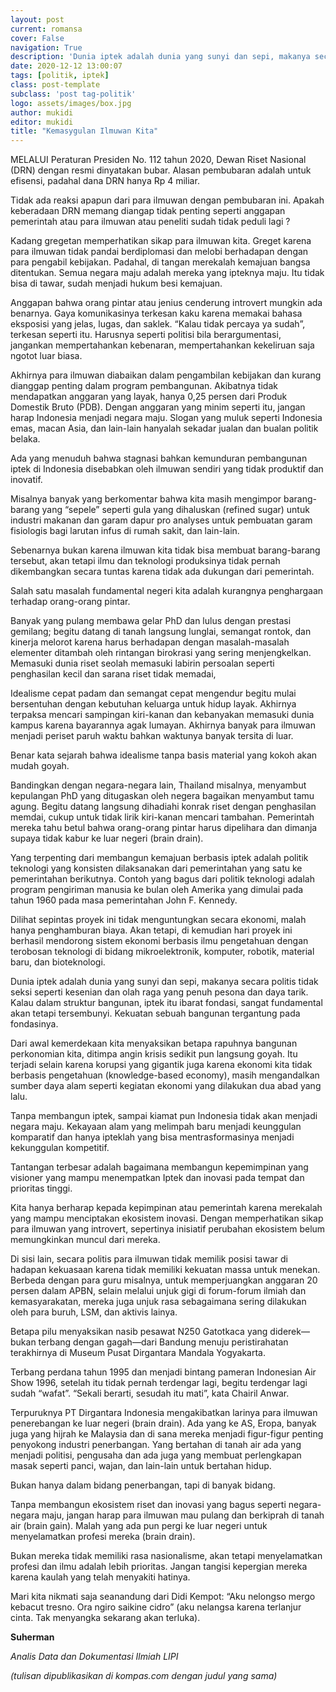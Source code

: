 ```yaml
---
layout: post
current: romansa
cover: False
navigation: True
description: 'Dunia iptek adalah dunia yang sunyi dan sepi, makanya secara politis tidak seksi seperti kesenian dan olah raga...'
date: 2020-12-12 13:00:07
tags: [politik, iptek]
class: post-template
subclass: 'post tag-politik'
logo: assets/images/box.jpg
author: mukidi
editor: mukidi
title: "Kemasygulan Ilmuwan Kita"
---
```

MELALUI Peraturan Presiden No. 112 tahun 2020, Dewan Riset Nasional (DRN) dengan resmi dinyatakan bubar. Alasan pembubaran adalah untuk efisensi, padahal dana DRN hanya Rp 4 miliar.

Tidak ada reaksi apapun dari para ilmuwan dengan pembubaran ini. Apakah keberadaan DRN memang diangap tidak penting seperti anggapan pemerintah atau para ilmuwan atau peneliti sudah tidak peduli lagi ?

Kadang gregetan memperhatikan sikap para ilmuwan kita. Greget karena para ilmuwan tidak pandai berdiplomasi dan melobi berhadapan dengan para pengabil kebijakan. Padahal, di tangan merekalah kemajuan bangsa ditentukan. Semua negara maju adalah mereka yang ipteknya maju. Itu tidak bisa di tawar, sudah menjadi hukum besi kemajuan.

Anggapan bahwa orang pintar atau jenius cenderung introvert mungkin ada benarnya. Gaya komunikasinya terkesan kaku karena memakai bahasa eksposisi yang jelas, lugas, dan saklek. “Kalau tidak percaya ya sudah”, terkesan seperti itu. Harusnya seperti politisi bila berargumentasi, jangankan mempertahankan kebenaran, mempertahankan kekeliruan saja ngotot luar biasa.

Akhirnya para ilmuwan diabaikan dalam pengambilan kebijakan dan kurang dianggap penting dalam program pembangunan. Akibatnya tidak mendapatkan anggaran yang layak, hanya 0,25 persen dari Produk Domestik Bruto (PDB). Dengan anggaran yang minim seperti itu, jangan harap Indonesia menjadi negara maju. Slogan yang muluk seperti Indonesia emas, macan Asia, dan lain-lain hanyalah sekadar jualan dan bualan politik belaka.

Ada yang menuduh bahwa stagnasi bahkan kemunduran pembangunan iptek di Indonesia disebabkan oleh ilmuwan sendiri yang tidak produktif dan inovatif.

Misalnya banyak yang berkomentar bahwa kita masih mengimpor barang-barang yang “sepele” seperti gula yang dihaluskan (refined sugar) untuk industri makanan dan garam dapur pro analyses untuk pembuatan garam fisiologis bagi larutan infus di rumah sakit, dan lain-lain.

Sebenarnya bukan karena ilmuwan kita tidak bisa membuat barang-barang tersebut, akan tetapi ilmu dan teknologi produksinya tidak pernah dikembangkan secara tuntas karena tidak ada dukungan dari pemerintah.

Salah satu masalah fundamental negeri kita adalah kurangnya penghargaan terhadap orang-orang pintar.

Banyak yang pulang membawa gelar PhD dan lulus dengan prestasi gemilang; begitu datang di tanah langsung lunglai, semangat rontok, dan kinerja melorot karena harus berhadapan dengan masalah-masalah elementer ditambah oleh rintangan birokrasi yang sering menjengkelkan. Memasuki dunia riset seolah memasuki labirin persoalan seperti penghasilan kecil dan sarana riset tidak memadai,

Idealisme cepat padam dan semangat cepat mengendur begitu mulai bersentuhan dengan kebutuhan keluarga untuk hidup layak. Akhirnya terpaksa mencari sampingan kiri-kanan dan kebanyakan memasuki dunia kampus karena bayarannya agak lumayan. Akhirnya banyak para ilmuwan menjadi periset paruh waktu bahkan waktunya banyak tersita di luar.

Benar kata sejarah bahwa idealisme tanpa basis material yang kokoh akan mudah goyah.

Bandingkan dengan negara-negara lain, Thailand misalnya, menyambut kepulangan PhD yang ditugaskan oleh negera bagaikan menyambut tamu agung. Begitu datang langsung dihadiahi konrak riset dengan penghasilan memdai, cukup untuk tidak lirik kiri-kanan mencari tambahan. Pemerintah mereka tahu betul bahwa orang-orang pintar harus dipelihara dan dimanja supaya tidak kabur ke luar negeri (brain drain).

Yang terpenting dari membangun kemajuan berbasis iptek adalah politik teknologi yang konsisten dilaksanakan dari pemerintahan yang satu ke pemerintahan berikutnya. Contoh yang bagus dari politik teknologi adalah program pengiriman manusia ke bulan oleh Amerika yang dimulai pada tahun 1960 pada masa pemerintahan John F. Kennedy.

Dilihat sepintas proyek ini tidak menguntungkan secara ekonomi, malah hanya penghamburan biaya. Akan tetapi, di kemudian hari proyek ini berhasil mendorong sistem ekonomi berbasis ilmu pengetahuan dengan terobosan teknologi di bidang mikroelektronik, komputer, robotik, material baru, dan bioteknologi.

Dunia iptek adalah dunia yang sunyi dan sepi, makanya secara politis tidak seksi seperti kesenian dan olah raga yang penuh pesona dan daya tarik. Kalau dalam struktur bangunan, iptek itu ibarat fondasi, sangat fundamental akan tetapi tersembunyi. Kekuatan sebuah bangunan tergantung pada fondasinya.

Dari awal kemerdekaan kita menyaksikan betapa rapuhnya bangunan perkonomian kita, ditimpa angin krisis sedikit pun langsung goyah. Itu terjadi selain karena korupsi yang gigantik juga karena ekonomi kita tidak berbasis pengetahuan (knowledge-based economy), masih mengandalkan sumber daya alam seperti kegiatan ekonomi yang dilakukan dua abad yang lalu.

Tanpa membangun iptek, sampai kiamat pun Indonesia tidak akan menjadi negara maju. Kekayaan alam yang melimpah baru menjadi keunggulan komparatif dan hanya ipteklah yang bisa mentrasformasinya menjadi kekunggulan kompetitif.

Tantangan terbesar adalah bagaimana membangun kepemimpinan yang visioner yang mampu menempatkan Iptek dan inovasi pada tempat dan prioritas tinggi.

Kita hanya berharap kepada kepimpinan atau pemerintah karena merekalah yang mampu menciptakan ekosistem inovasi. Dengan memperhatikan sikap para ilmuwan yang introvert, sepertinya inisiatif perubahan ekosistem belum memungkinkan muncul dari mereka.

Di sisi lain, secara politis para ilmuwan tidak memilik posisi tawar di hadapan kekuasaan karena tidak memiliki kekuatan massa untuk menekan. Berbeda dengan para guru misalnya, untuk memperjuangkan anggaran 20 persen dalam APBN, selain melalui unjuk gigi di forum-forum ilmiah dan kemasyarakatan, mereka juga unjuk rasa sebagaimana sering dilakukan oleh para buruh, LSM, dan aktivis lainya.

Betapa pilu menyaksikan nasib pesawat N250 Gatotkaca yang diderek—bukan terbang dengan gagah—dari Bandung menuju peristirahatan terakhirnya di Museum Pusat Dirgantara Mandala Yogyakarta.

Terbang perdana tahun 1995 dan menjadi bintang pameran Indonesian Air Show 1996, setelah itu tidak pernah terdengar lagi, begitu terdengar lagi sudah “wafat”. “Sekali berarti, sesudah itu mati”, kata Chairil Anwar.

Terpuruknya PT Dirgantara Indonesia mengakibatkan larinya para ilmuwan penerebangan ke luar negeri (brain drain). Ada yang ke AS, Eropa, banyak juga yang hijrah ke Malaysia dan di sana mereka menjadi figur-figur penting penyokong industri penerbangan. Yang bertahan di tanah air ada yang menjadi politisi, pengusaha dan ada juga yang membuat perlengkapan masak seperti panci, wajan, dan lain-lain untuk bertahan hidup.

Bukan hanya dalam bidang penerbangan, tapi di banyak bidang.

Tanpa membangun ekosistem riset dan inovasi yang bagus seperti negara-negara maju, jangan harap para ilmuwan mau pulang dan berkiprah di tanah air (brain gain). Malah yang ada pun pergi ke luar negeri untuk menyelamatkan profesi mereka (brain drain).

Bukan mereka tidak memiliki rasa nasionalisme, akan tetapi menyelamatkan profesi dan ilmu adalah lebih prioritas. Jangan tangisi kepergian mereka karena kaulah yang telah menyakiti hatinya.

Mari kita nikmati saja seanandung dari Didi Kempot: “Aku nelongso mergo kebacut tresno. Ora ngiro saikine cidro” (aku nelangsa karena terlanjur cinta. Tak menyangka sekarang akan terluka).

**Suherman**

_Analis Data dan Dokumentasi Ilmiah LIPI_

_(tulisan dipublikasikan di kompas.com dengan judul yang sama)_
